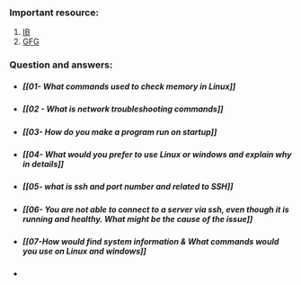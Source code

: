 
### Important resource:
1. [IB](https://www.interviewbit.com/operating-system-interview-questions/)
2. [GFG](https://www.geeksforgeeks.org/operating-systems-interview-questions/)

### Question and answers:

* ##### [[01- What commands used to check memory in Linux]]
* ##### [[02 - What is network troubleshooting commands]]
* ##### [[03- How do you make a program run on startup]]
* ##### [[04- What would you prefer to use Linux or windows and explain why in details]]
* ##### [[05- what is ssh and port number and related to SSH]]
* ##### [[06- You are not able to connect to a server via ssh, even though it is running and healthy. What might be the cause of the issue]]
* ##### [[07-How would find system information & What commands would you use on Linux and windows]]
* 